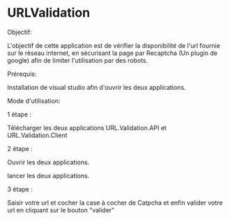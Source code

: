# URLValidation

Objectif:

L'objectif de cette application est de vérifier la disponibilité de l'url fournie sur le rèseau internet, en sécurisant la page par Recaptcha (Un plugin de google) afin de limiter l'utilisation par des robots.

Prérequis:

Installation de visual studio afin d'ouvrir les deux applications.

Mode d'utilisation:

1 étape :

Télécharger les deux applications URL.Validation.API et URL.Validation.Client

2 étape :

Ouvrir les deux applications.

lancer les deux applications.

3 étape :

Saisir votre url et cocher la case à cocher de Catpcha et enfin valider votre url en cliquant sur le bouton "valider"
